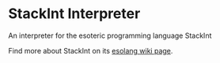 # StackInt Interpreter
An interpreter for the esoteric programming language StackInt

Find more about StackInt on its [esolang wiki page](https://esolangs.org/wiki/Stackint).
